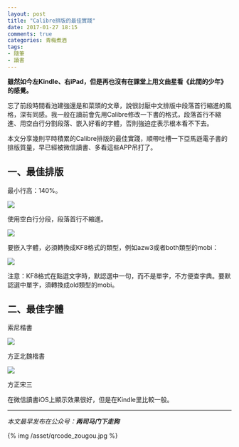 ```yaml
---
layout: post
title: "Calibre排版的最佳實踐"
date: 2017-01-27 18:15
comments: true
categories: 青梅煮酒
tags:
- 隨筆
- 讀書
---
```


**雖然如今左Kindle、右iPad，但是再也沒有在課堂上用文曲星看《此間的少年》的感覺。**

忘了前段時間看池建強還是和菜頭的文章，說很討厭中文排版中段落首行縮進的風格，深有同感。我一般在讀前會先用Calibre修改一下書的格式，段落首行不縮進、用空白行分割段落、嵌入好看的字體，否則強迫症表示根本看不下去。

本文分享幾則平時積累的Calibre排版的最佳實踐，順帶吐槽一下亞馬遜電子書的排版質量，早已經被微信讀書、多看這些APP吊打了。

## 一、最佳排版
最小行高：140%。

![](https://ws1.sinaimg.cn/large/006tNbRwly1fwvx83ybpbj30az0a5t9f.jpg)

使用空白行分段，段落首行不縮進。

![](https://ws2.sinaimg.cn/large/006tNbRwly1fwvx8hwq08j30gc03lmxh.jpg)

要嵌入字體，必須轉換成KF8格式的類型，例如azw3或者both類型的mobi：

![](https://ws3.sinaimg.cn/large/006tNbRwly1fwvx8znehdj30av06dmxo.jpg)

注意：KF8格式在點選文字時，默認選中一句，而不是單字，不方便查字典。要默認選中單字，須轉換成old類型的mobi。

## 二、最佳字體
索尼楷書

![](https://ws4.sinaimg.cn/large/006tNbRwly1fwvx92ktu8j30ts148jys.jpg)

方正北魏楷書

![](https://ws3.sinaimg.cn/large/006tNbRwly1fwvx9fm9nlj30ts148dn4.jpg)

方正宋三

在微信讀書iOS上顯示效果很好，但是在Kindle里比較一般。

<hr>

*本文最早发布在公众号：__两司马门下走狗__*

{% img /asset/qrcode_zougou.jpg %}
